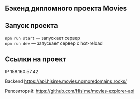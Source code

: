 ## Бэкенд дипломного проекта Movies

## Запуск проекта

`npm run start` — запускает сервер   
`npm run dev` — запускает сервер с hot-reload

## Ссылки на проект

IP 158.160.57.42

Backend https://api.hisime.movies.nomoredomains.rocks/

Репозиторий: https://github.com/Hisime/movies-explorer-api
